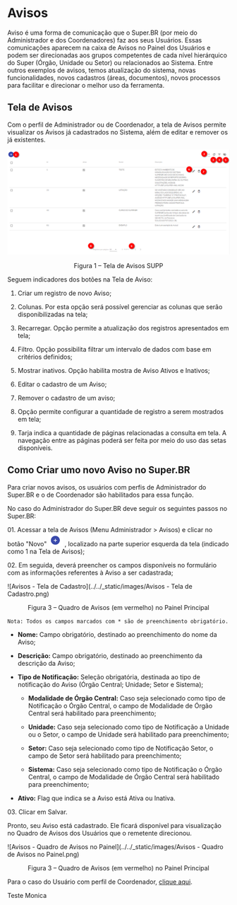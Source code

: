 # Avisos


Aviso é uma forma de comunicação que o Super.BR (por meio do Administrador e dos Coordenadores) faz aos seus Usuários. Essas comunicações aparecem na caixa de Avisos no Painel dos Usuários e podem ser direcionadas aos grupos competentes de cada nível hierárquico do Super (Órgão, Unidade ou Setor) ou relacionados ao Sistema. Entre outros exemplos de avisos, temos atualização do sistema, novas funcionalidades, novos cadastros (áreas, documentos), novos processos para facilitar e direcionar o melhor uso da ferramenta.
 

## Tela de Avisos

Com o perfil de Administrador ou de Coordenador, a tela de Avisos permite visualizar os Avisos já cadastrados no Sistema, além de editar e remover os já existentes.


<img src="../../_static/images/Avisos - Tela Principal.png"/>
<p style="text-align: center;">Figura 1 – Tela de Avisos SUPP</p> 

Seguem indicadores dos botões na Tela de Aviso:

1. Criar um registro de novo Aviso; 

2. Colunas. Por esta opção será possível gerenciar as colunas que serão disponibilizadas na tela; 

3. Recarregar. Opção permite a atualização dos registros apresentados em tela; 

4. Filtro. Opção possibilita filtrar um intervalo de dados com base em critérios definidos; 

5. Mostrar inativos. Opção habilita mostra de Aviso Ativos e Inativos; 

6. Editar o cadastro de um Aviso;

7. Remover o cadastro de um aviso;

8. Opção permite configurar a quantidade de registro a serem mostrados em tela;

9. Tarja indica a quantidade de páginas relacionadas a consulta em tela. A navegação entre as páginas poderá ser feita por meio do uso das setas disponíveis. 

## Como Criar umo novo Aviso no Super.BR 

Para criar novos avisos, os usuários com perfis de Administrador do Super.BR e o de Coordenador são habilitados para essa função. 

No caso do Administrador do Super.BR deve seguir os seguintes passos no Super.BR: 

01\. Acessar a tela  de Avisos (Menu Administrador > Avisos) e clicar no botão "Novo" <img src="../../_static/images/Botão de Inclusão (+).png" alt="Botão de Inclusão (+)" style="zoom: 50%;" /> ,  localizado na parte superior esquerda da tela (indicado como 1 na Tela de Avisos); 

02\. Em seguida, deverá preencher os campos disponíveis no formulário com as informações referentes à Aviso a ser cadastrada; 


![Avisos - Tela de Cadastro](../../_static/images/Avisos - Tela de Cadastro.png)

<p style="text-align: center;">Figura 3 – Quadro de Avisos (em vermelho) no Painel Principal</p> 

```{note}
Nota: Todos os campos marcados com * são de preenchimento obrigatório. 
```
 

* **Nome:** Campo obrigatório, destinado ao preenchimento do nome da Aviso; 

* **Descrição:** Campo obrigatório, destinado ao preenchimento da descrição da Aviso; 

* **Tipo de Notificação:** Seleção obrigatória, destinada ao tipo de notificação do Aviso (Órgão Central; Unidade; Setor e Sistema); 

	* **Modalidade de Órgão Central:** Caso seja selecionado como tipo de Notificação o Órgão Central, o campo de Modalidade de Órgão Central será habilitado para preenchimento; 

	* **Unidade:** Caso seja selecionado como tipo de Notificação a Unidade ou o Setor, o campo de Unidade será habilitado para preenchimento;  

	* **Setor:** Caso seja selecionado como tipo de Notificação Setor, o campo de Setor será habilitado para preenchimento; 

	* **Sistema:** Caso seja selecionado como tipo de Notificação o Órgão Central, o campo de Modalidade de Órgão Central será habilitado para preenchimento; 

* **Ativo:** Flag que indica se a Aviso está Ativa ou Inativa. 



03\. Clicar em Salvar.

Pronto, seu Aviso está cadastrado. Ele ficará disponível para visualização no Quadro de Avisos dos Usuários que o remetente direcionou. 

![Avisos - Quadro de Avisos no Painel](../../_static/images/Avisos - Quadro de Avisos no Painel.png)

<p style="text-align: center;">Figura 3 – Quadro de Avisos (em vermelho) no Painel Principal</p> 

Para o caso do Usuário com perfil de Coordenador, [clique aqui](configuraçao/Avisos-Coord.md).


Teste Monica